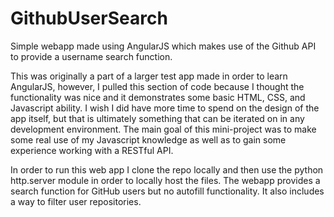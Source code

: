# GithubUserSearch
Simple webapp made using AngularJS which makes use of the Github API to provide a username search function.

This was originally a part of a larger test app made in order to learn AngularJS, however, I pulled this section of code because I thought the functionality was nice and it demonstrates some basic HTML, CSS, and Javascript ability. I wish I did have more time to spend on the design of the app itself, but that is ultimately something that can be iterated on in any development environment. The main goal of this mini-project was to make some real use of my Javascript knowledge as well as to gain some experience working with a RESTful API.

In order to run this web app I clone the repo locally and then use the python http.server module in order to locally host the files. The webapp provides a search function for GitHub users but no autofill functionality. It also includes a way to filter user repositories.
